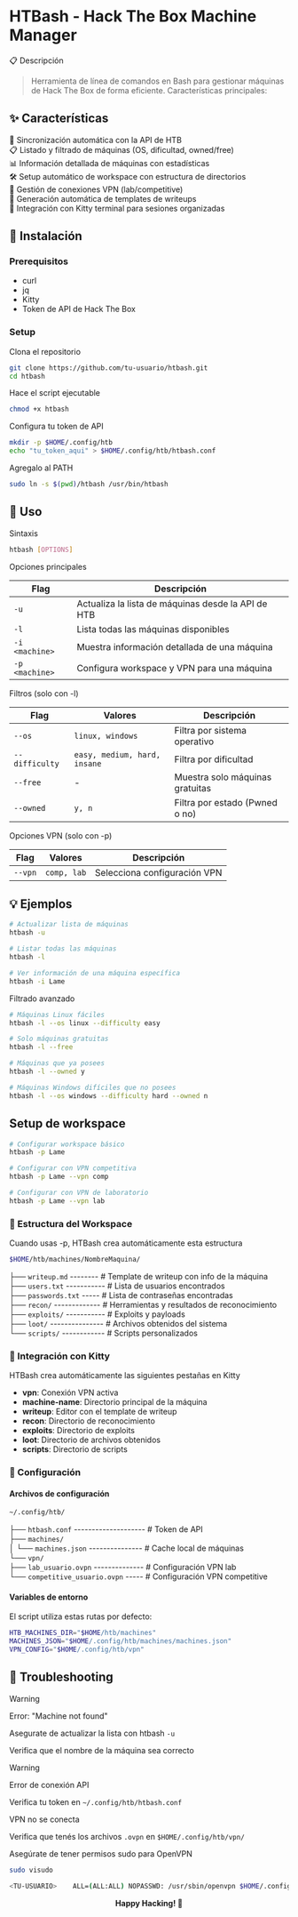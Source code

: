 # HTBash - Hack The Box Machine Manager

📋 Descripción

> Herramienta de línea de comandos en Bash para gestionar máquinas de Hack The Box de forma eficiente. Características principales:

## ✨ Características

🔄 Sincronización automática con la API de HTB  
📋 Listado y filtrado de máquinas (OS, dificultad, owned/free)  
📊 Información detallada de máquinas con estadísticas  
🛠️ Setup automático de workspace con estructura de directorios  
🔐 Gestión de conexiones VPN (lab/competitive)  
📝 Generación automática de templates de writeups  
🎯 Integración con Kitty terminal para sesiones organizadas  

## 🚀 Instalación

### Prerequisitos

- curl
- jq
- Kitty
- Token de API de Hack The Box

### Setup

Clona el repositorio

```bash
git clone https://github.com/tu-usuario/htbash.git
cd htbash
```

Hace el script ejecutable

```bash
chmod +x htbash
```

Configura tu token de API

```bash
mkdir -p $HOME/.config/htb
echo "tu_token_aqui" > $HOME/.config/htb/htbash.conf
```

Agregalo al PATH

```bash
sudo ln -s $(pwd)/htbash /usr/bin/htbash
```

## 📖 Uso
Sintaxis

```bash
htbash [OPTIONS]
```

Opciones principales

| Flag | Descripción |
| - | - |
| `-u` | Actualiza la lista de máquinas desde la API de HTB |
| `-l` | Lista todas las máquinas disponibles |
| `-i <machine>` | Muestra información detallada de una máquina |
| `-p <machine>` | Configura workspace y VPN para una máquina |

Filtros (solo con -l)

| Flag | Valores | Descripción |
| - | - | - |
| `--os` | `linux, windows` | Filtra por sistema operativo |
| `--difficulty` | `easy, medium, hard, insane` | Filtra por dificultad |
| `--free` | - | Muestra solo máquinas gratuitas |
| `--owned` | `y, n` | Filtra por estado (Pwned o no) |

Opciones VPN (solo con -p)

| Flag | Valores | Descripción |
| - | - | - |
| `--vpn` | `comp, lab` | Selecciona configuración VPN |

## 💡 Ejemplos

```bash
# Actualizar lista de máquinas
htbash -u

# Listar todas las máquinas
htbash -l

# Ver información de una máquina específica
htbash -i Lame
```

Filtrado avanzado

```bash
# Máquinas Linux fáciles
htbash -l --os linux --difficulty easy

# Solo máquinas gratuitas
htbash -l --free

# Máquinas que ya posees
htbash -l --owned y

# Máquinas Windows difíciles que no posees
htbash -l --os windows --difficulty hard --owned n
```

## Setup de workspace

```bash
# Configurar workspace básico
htbash -p Lame

# Configurar con VPN competitiva
htbash -p Lame --vpn comp

# Configurar con VPN de laboratorio
htbash -p Lame --vpn lab
```

### 📁 Estructura del Workspace

Cuando usas -p, HTBash crea automáticamente esta estructura

```bash
$HOME/htb/machines/NombreMaquina/
```

├── `writeup.md` -------- # Template de writeup con info de la máquina  
├── `users.txt` ----------- # Lista de usuarios encontrados  
├── `passwords.txt` ----- # Lista de contraseñas encontradas  
├── `recon/` ------------- # Herramientas y resultados de reconocimiento  
├── `exploits/` ----------- # Exploits y payloads  
├── `loot/` --------------- # Archivos obtenidos del sistema  
└── `scripts/` ------------ # Scripts personalizados  

### 🎯 Integración con Kitty

HTBash crea automáticamente las siguientes pestañas en Kitty

- **vpn**: Conexión VPN activa  
- **machine-name**: Directorio principal de la máquina  
- **writeup**: Editor con el template de writeup  
- **recon**: Directorio de reconocimiento  
- **exploits**: Directorio de exploits  
- **loot**: Directorio de archivos obtenidos  
- **scripts**: Directorio de scripts  

### 🔧 Configuración

#### Archivos de configuración

```bash
~/.config/htb/
```

├── `htbash.conf` -------------------- # Token de API  
├── `machines/`  
│   └── `machines.json` --------------- # Cache local de máquinas  
└── `vpn/`  
    ├── `lab_usuario.ovpn` -------------- # Configuración VPN lab  
    └── `competitive_usuario.ovpn` ----- # Configuración VPN competitive  
    
#### Variables de entorno

El script utiliza estas rutas por defecto:

```bash
HTB_MACHINES_DIR="$HOME/htb/machines"
MACHINES_JSON="$HOME/.config/htb/machines/machines.json"
VPN_CONFIG="$HOME/.config/htb/vpn"
```

## 🐛 Troubleshooting

> [!warning]
> Error: "Machine not found"

Asegurate de actualizar la lista con htbash `-u`

Verifica que el nombre de la máquina sea correcto

> [!warning]
> Error de conexión API

Verifica tu token en `~/.config/htb/htbash.conf`

VPN no se conecta

Verifica que tenés los archivos `.ovpn` en `$HOME/.config/htb/vpn/`

Asegúrate de tener permisos sudo para OpenVPN

```bash
sudo visudo
```

```bash
<TU-USUARIO>	ALL=(ALL:ALL) NOPASSWD: /usr/sbin/openvpn $HOME/.config/htb/vpn/*.ovpn
```

<div align="center">
  <strong>Happy Hacking! 🎯</strong>
</div>
